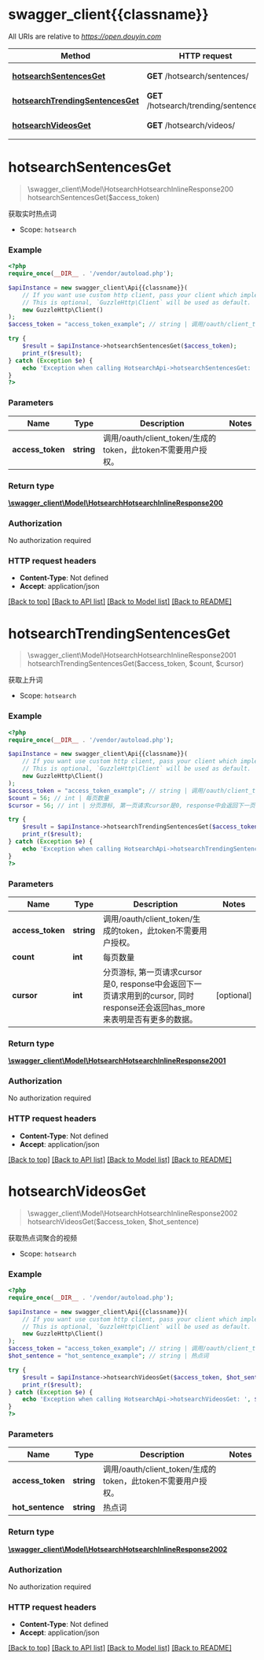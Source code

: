 # swagger_client{{classname}}

All URIs are relative to *https://open.douyin.com*

Method | HTTP request | Description
------------- | ------------- | -------------
[**hotsearchSentencesGet**](HotsearchApi.md#hotsearchSentencesGet) | **GET** /hotsearch/sentences/ | 获取实时热点词
[**hotsearchTrendingSentencesGet**](HotsearchApi.md#hotsearchTrendingSentencesGet) | **GET** /hotsearch/trending/sentences/ | 获取上升词
[**hotsearchVideosGet**](HotsearchApi.md#hotsearchVideosGet) | **GET** /hotsearch/videos/ | 获取热点词聚合的视频

# **hotsearchSentencesGet**
> \swagger_client\Model\HotsearchHotsearchInlineResponse200 hotsearchSentencesGet($access_token)

获取实时热点词

* Scope: `hotsearch`

### Example
```php
<?php
require_once(__DIR__ . '/vendor/autoload.php');

$apiInstance = new swagger_client\Api{{classname}}(
    // If you want use custom http client, pass your client which implements `GuzzleHttp\ClientInterface`.
    // This is optional, `GuzzleHttp\Client` will be used as default.
    new GuzzleHttp\Client()
);
$access_token = "access_token_example"; // string | 调用/oauth/client_token/生成的token，此token不需要用户授权。

try {
    $result = $apiInstance->hotsearchSentencesGet($access_token);
    print_r($result);
} catch (Exception $e) {
    echo 'Exception when calling HotsearchApi->hotsearchSentencesGet: ', $e->getMessage(), PHP_EOL;
}
?>
```

### Parameters

Name | Type | Description  | Notes
------------- | ------------- | ------------- | -------------
 **access_token** | **string**| 调用/oauth/client_token/生成的token，此token不需要用户授权。 |

### Return type

[**\swagger_client\Model\HotsearchHotsearchInlineResponse200**](../Model/HotsearchHotsearchInlineResponse200.md)

### Authorization

No authorization required

### HTTP request headers

 - **Content-Type**: Not defined
 - **Accept**: application/json

[[Back to top]](#) [[Back to API list]](../../README.md#documentation-for-api-endpoints) [[Back to Model list]](../../README.md#documentation-for-models) [[Back to README]](../../README.md)

# **hotsearchTrendingSentencesGet**
> \swagger_client\Model\HotsearchHotsearchInlineResponse2001 hotsearchTrendingSentencesGet($access_token, $count, $cursor)

获取上升词

* Scope: `hotsearch`

### Example
```php
<?php
require_once(__DIR__ . '/vendor/autoload.php');

$apiInstance = new swagger_client\Api{{classname}}(
    // If you want use custom http client, pass your client which implements `GuzzleHttp\ClientInterface`.
    // This is optional, `GuzzleHttp\Client` will be used as default.
    new GuzzleHttp\Client()
);
$access_token = "access_token_example"; // string | 调用/oauth/client_token/生成的token，此token不需要用户授权。
$count = 56; // int | 每页数量
$cursor = 56; // int | 分页游标, 第一页请求cursor是0, response中会返回下一页请求用到的cursor, 同时response还会返回has_more来表明是否有更多的数据。

try {
    $result = $apiInstance->hotsearchTrendingSentencesGet($access_token, $count, $cursor);
    print_r($result);
} catch (Exception $e) {
    echo 'Exception when calling HotsearchApi->hotsearchTrendingSentencesGet: ', $e->getMessage(), PHP_EOL;
}
?>
```

### Parameters

Name | Type | Description  | Notes
------------- | ------------- | ------------- | -------------
 **access_token** | **string**| 调用/oauth/client_token/生成的token，此token不需要用户授权。 |
 **count** | **int**| 每页数量 |
 **cursor** | **int**| 分页游标, 第一页请求cursor是0, response中会返回下一页请求用到的cursor, 同时response还会返回has_more来表明是否有更多的数据。 | [optional]

### Return type

[**\swagger_client\Model\HotsearchHotsearchInlineResponse2001**](../Model/HotsearchHotsearchInlineResponse2001.md)

### Authorization

No authorization required

### HTTP request headers

 - **Content-Type**: Not defined
 - **Accept**: application/json

[[Back to top]](#) [[Back to API list]](../../README.md#documentation-for-api-endpoints) [[Back to Model list]](../../README.md#documentation-for-models) [[Back to README]](../../README.md)

# **hotsearchVideosGet**
> \swagger_client\Model\HotsearchHotsearchInlineResponse2002 hotsearchVideosGet($access_token, $hot_sentence)

获取热点词聚合的视频

* Scope: `hotsearch`

### Example
```php
<?php
require_once(__DIR__ . '/vendor/autoload.php');

$apiInstance = new swagger_client\Api{{classname}}(
    // If you want use custom http client, pass your client which implements `GuzzleHttp\ClientInterface`.
    // This is optional, `GuzzleHttp\Client` will be used as default.
    new GuzzleHttp\Client()
);
$access_token = "access_token_example"; // string | 调用/oauth/client_token/生成的token，此token不需要用户授权。
$hot_sentence = "hot_sentence_example"; // string | 热点词

try {
    $result = $apiInstance->hotsearchVideosGet($access_token, $hot_sentence);
    print_r($result);
} catch (Exception $e) {
    echo 'Exception when calling HotsearchApi->hotsearchVideosGet: ', $e->getMessage(), PHP_EOL;
}
?>
```

### Parameters

Name | Type | Description  | Notes
------------- | ------------- | ------------- | -------------
 **access_token** | **string**| 调用/oauth/client_token/生成的token，此token不需要用户授权。 |
 **hot_sentence** | **string**| 热点词 |

### Return type

[**\swagger_client\Model\HotsearchHotsearchInlineResponse2002**](../Model/HotsearchHotsearchInlineResponse2002.md)

### Authorization

No authorization required

### HTTP request headers

 - **Content-Type**: Not defined
 - **Accept**: application/json

[[Back to top]](#) [[Back to API list]](../../README.md#documentation-for-api-endpoints) [[Back to Model list]](../../README.md#documentation-for-models) [[Back to README]](../../README.md)

